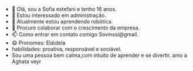 - 👋 Olá, sou a Sofia estefani e tenho 16 anos.
- 👀 Estou interessado em administração.
- 🌱 Atualmente estou aprendendo robótica.
- 💞️ Procuro colaborar com o crescimento da empresa.
- 📫 Como entrar em contato comigo Sovinssi@gmail.
- 😄 Pronomes: Ela\dela
- habilidades: proativa, responsável e sociável.  
- Sou uma pessoa bem calma,com intuito de aprender e se divertir.
amo a Aghata veyr
